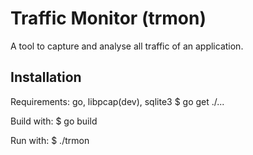 Traffic Monitor (trmon)
=======================

A tool to capture and analyse all traffic of an application.

Installation
------------
Requirements: go, libpcap(dev), sqlite3
    $ go get ./...

Build with:
    $ go build

Run with:
    $ ./trmon

